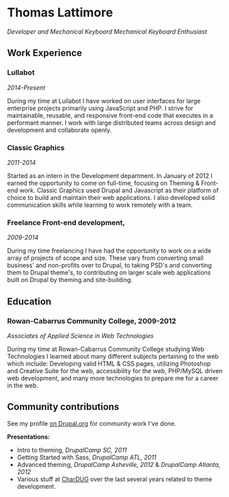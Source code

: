 # Thomas Lattimore
_Developer and Mechanical Keyboard Mechanical Keyboard Enthusiast_
## Work Experience

### **Lullabot**
_2014-Present_

During my time at Lullabot I have worked on user interfaces for large enterprise projects primarily using JavaScript and PHP. I strive for maintainable, reusable, and responsive front-end code that executes in a performant manner. I work with large distributed teams across design and development and collaborate openly.

### **Classic Graphics** 
_2011-2014_

Started as an intern in the Development department. In January of 2012 I earned the opportunity to come on full-time, focusing on Theming & Front-end work. Classic Graphics used Drupal and Javascript as their platform of choice to build and maintain their web applications. I also developed solid communication skills while learning to work remotely with a team.

### **Freelance Front-end development**, 
_2009-2014_

During my time freelancing I have had the opportunity to work on a wide array of projects of scope and size. These vary from converting small business' and non-profits over to Drupal, to taking PSD's and converting them to Drupal theme's, to contributing on larger scale web applications built on Drupal by theming and site-building.

## Education
### **Rowan-Cabarrus Community College**, 2009-2012
*Associates of Applied Science in Web Technologies*

During my time at Rowan-Cabarrus Community College studying Web Technologies I learned about many different subjects pertaining to the web which include: Developing valid HTML & CSS pages, utilizing Photoshop and Creative Suite for the web, accessibility for the web, PHP/MySQL driven web development, and many more technologies to prepare me for a career in the web.

## Community contributions
See my profile [on Drupal.org](http://drupal.org/user/624754) for community work I've done.

**Presentations:**
* Intro to theming, *DrupalCamp SC, 2011*
* Getting Started with Sass, *DrupalCamp ATL, 2011*
* Advanced theming, *DrupalCamp Asheville, 2012* & *DrupalCamp Atlanta, 2012*
* Various stuff at [CharDUG](http://meetup.com/chardug) over the last several years related to theme development.





